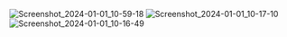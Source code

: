 ![Screenshot_2024-01-01_10-59-18](https://github.com/arifnrrmdn/belajar-java-json/assets/91766087/06d8dbc2-1128-437e-9a91-90299c292183)
![Screenshot_2024-01-01_10-17-10](https://github.com/arifnrrmdn/belajar-java-json/assets/91766087/cb637013-67c5-4bdf-b0fa-30de272c0bd1)
![Screenshot_2024-01-01_10-16-49](https://github.com/arifnrrmdn/belajar-java-json/assets/91766087/498aa30e-1896-4a00-84b6-910f588f3ea0)
